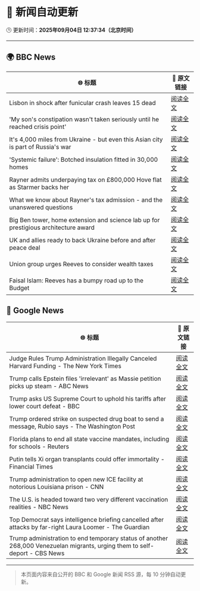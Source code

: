 # 🧠 新闻自动更新

🕒 更新时间：**2025年09月04日 12:37:34（北京时间）**

---

## 🌍 BBC News

| 🌐 标题 | 🔗 原文链接 |
|--------|-------------|
| Lisbon in shock after funicular crash leaves 15 dead | [阅读全文](https://www.bbc.com/news/articles/c1jzlgj915no?at_medium=RSS&at_campaign=rss) |
| 'My son's constipation wasn't taken seriously until he reached crisis point' | [阅读全文](https://www.bbc.com/news/articles/cgr9zg17n5yo?at_medium=RSS&at_campaign=rss) |
| It's 4,000 miles from Ukraine - but even this Asian city is part of Russia's war | [阅读全文](https://www.bbc.com/news/articles/cvg0e54z7x8o?at_medium=RSS&at_campaign=rss) |
| 'Systemic failure': Botched insulation fitted in 30,000 homes | [阅读全文](https://www.bbc.com/news/articles/c8606gp4711o?at_medium=RSS&at_campaign=rss) |
| Rayner admits underpaying tax on £800,000 Hove flat as Starmer backs her | [阅读全文](https://www.bbc.com/news/articles/cy50446rq73o?at_medium=RSS&at_campaign=rss) |
| What we know about Rayner's tax admission - and the unanswered questions | [阅读全文](https://www.bbc.com/news/articles/c62n366q306o?at_medium=RSS&at_campaign=rss) |
| Big Ben tower, home extension and science lab up for prestigious architecture award | [阅读全文](https://www.bbc.com/news/articles/cx27nmj77xzo?at_medium=RSS&at_campaign=rss) |
| UK and allies ready to back Ukraine before and after peace deal | [阅读全文](https://www.bbc.com/news/articles/c5y85x58nj4o?at_medium=RSS&at_campaign=rss) |
| Union group urges Reeves to consider wealth taxes | [阅读全文](https://www.bbc.com/news/articles/cx27nxex9dlo?at_medium=RSS&at_campaign=rss) |
| Faisal Islam: Reeves has a bumpy road up to the Budget | [阅读全文](https://www.bbc.com/news/articles/cn76ly476x6o?at_medium=RSS&at_campaign=rss) |

## 📰 Google News

| 🌐 标题 | 🔗 原文链接 |
|--------|-------------|
| Judge Rules Trump Administration Illegally Canceled Harvard Funding - The New York Times | [阅读全文](https://news.google.com/rss/articles/CBMie0FVX3lxTE1TV09FM0pxb3N5RnZ2MjhBVkhjMWV2M1otNHNDcjViWTEwVk5PXzJFa080NW1CbHJ2U3BybUJSdXEyLTFfRlNzYzNzZC1FX2tSVUduaWRhbWNxZzk1T2hDcUpNdldMTjM1QmhEVmtwUVlVSVIzNDVrU2Vldw?oc=5) |
| Trump calls Epstein files 'irrelevant' as Massie petition picks up steam - ABC News | [阅读全文](https://news.google.com/rss/articles/CBMiqgFBVV95cUxQVVZiT2NwOUdOWnFNX3czMmJyRmZDcWxZT19JbUJpRm5TUng3UDdBMTFOWHBwLXZfT3NDVGlXalBqSllwaWFHMlJNZ0x6Q050SFBHR3dycWVYUktkcVJpRXBINE9lZ1NsQWJveXpIdGI2WWVoRG1hU3NVakVNa2VBVmVTekVJVkJNbExXdWtuWEtoY1lONm5WZzN0MXRXM2VFVWhMX1g3VTBYZ9IBrwFBVV95cUxOUV9OcUtmMVdXd3ZFaEI2dXBpeVFNdjQzOW5CODFkOEsxc3lfNmQ1MzNnQjhVN0dnZEoyMUEzeXBDV2MzVTU0X0VBUUJPLU1rUWVYYnpIMzQybE9jQ2ZLYmpnZnRsMnBERG5qbXJ2Qk44Z01CelZXazM2Rzlrc2I3cFlVOWZhbnF4OU9INXFKelNEQjJUWnREYkJoYkZPWDZSbkJjNmdqZnF5eE1Bajc0?oc=5) |
| Trump asks US Supreme Court to uphold his tariffs after lower court defeat - BBC | [阅读全文](https://news.google.com/rss/articles/CBMiWkFVX3lxTE5jNmFqNFhtX1RabUJ4WUx0Nm5jQ0h2UF9YQ3BKTjVWT0hCQkxiSHBlLURNd1dhRzNqdXRYamJCUm14RnZ1M3hYejcyRncxS1plVEl5ajAyNm9RQdIBX0FVX3lxTE5qRzllenNaV3Z0YlJDNEJiT2x2clNuVTdRWTlXX1JMdC1YODIzWEVxWWw4UkszT21PUzhKUE1WTEF0QkRycXNiTWgzc0s1UWlUMXpWa3dvWW0tbUdSMllZ?oc=5) |
| Trump ordered strike on suspected drug boat to send a message, Rubio says - The Washington Post | [阅读全文](https://news.google.com/rss/articles/CBMikAFBVV95cUxOUF9PQXJVWTF2RWFYR2JhTUlkeUpHdDdfcHo4cHppaUtERjRfZE04SGowdTdfNVdPRVp5ZDBtMEVJLXd1YlZpSlJJUkJWSkk0RW5qTnJ2WndkOEM3ZkJGNTZiSWViYTRCcnVlZk9leUNmQWw2SndKM0JsOWtnY2k3V1gtc25JbnpUT0tvQTkyT2k?oc=5) |
| Florida plans to end all state vaccine mandates, including for schools - Reuters | [阅读全文](https://news.google.com/rss/articles/CBMizwFBVV95cUxOT28yVlp4d2w4YXZ4YjFEMGl6bzhRVjBTUUNLWEtkWnhGa0JURkotQ0pJcV9RdlQtM2laM09UdEhRWnJKd0ZtUlJSNmNsWDlHeUpWVHpuMWF3Sk9sVVRqQWJmd3pNd0RKQW8tQ2NZdUdhZzRmSS0tVWtxMXc5VWZKYkFJeF9fdWRzM2ZCaVRwZzIwY1pGNVlqZVROemYzS3FVMzZESDRNRTl1aU5BYncxWmZsc1BmdWJYOURXRU45ZTlOWEwwMDNmN0JyeC0xOEU?oc=5) |
| Putin tells Xi organ transplants could offer immortality - Financial Times | [阅读全文](https://news.google.com/rss/articles/CBMicEFVX3lxTE1rWjRTeThFV2tKNlpqdF8zNUhyRkFmay00dHhZZkR2c2NuVHJJempONTF2bEtDV1ZFRk1wTmR5d1RkaDlqQzdRaUhVTVRvWnN2bzNHbEx2QkVfeEMxZmFPXzliclM5Nno2UDg3d1JBQnY?oc=5) |
| Trump administration to open new ICE facility at notorious Louisiana prison - CNN | [阅读全文](https://news.google.com/rss/articles/CBMihwFBVV95cUxPSWFodFJOX1pxN2diODI1VmstaENXUWJpZEVYbXltWHpJbUlDTFp3N0swcFlPelk2ckZJNHljZHhZaTdZRDJtejhUU1VYN18xWHI0RS0zaVVSclMzeEZiR2M2RjBTVlBIZXBRdkpEVzZIU1U1d3Z6bzBGSEtDc3g3dkdjT2pfNWc?oc=5) |
| The U.S. is headed toward two very different vaccination realities - NBC News | [阅读全文](https://news.google.com/rss/articles/CBMihwFBVV95cUxQbWQ5QmNXYk82UjE5V2dSRDBnQnY1Q1pBdm5sV3dyNmR6bmJOYk9jdE5LRDZCNVJjaW1yZFg5OXUwWFA4Z2RHNnJGckpHRUlfTXhCSkxOTlhOQXJaS3VJWjVKd0Fmbi1ZOWEwNXY3OFF3OWVXYmdVbG00T1V5SjRHN2NRUGRMV2fSAVZBVV95cUxQWjZaS0VCSlpRNTM0ZWFPMXFwNHRNanpCYTZKd2UzenJHSG1jU1lha2cyMnJvYjZGOVZDRUJGNmU1OUdlLXd2Um9LUG5sZ3NuWUFLR1g5dw?oc=5) |
| Top Democrat says intelligence briefing cancelled after attacks by far-right Laura Loomer - The Guardian | [阅读全文](https://news.google.com/rss/articles/CBMiiAFBVV95cUxNQXgtNEJIZ1lxQXJFU2J3VExOa2FLVTR4Q2gwOFI4VjZucXQ0bTRkTG12X2VSN0JoamlHMC1ZaWlqLVZVQU16RldRaDlBRGpLRmtTVzFKbXp2VHRjdkVZcjZDcHRWU3hISTRHa19pRDQwQkFaTkYxQmppWkNMMWpnMDhaZ2xNSkRN?oc=5) |
| Trump administration to end temporary status of another 268,000 Venezuelan migrants, urging them to self-deport - CBS News | [阅读全文](https://news.google.com/rss/articles/CBMikwFBVV95cUxOZzRWUnFXUXpNX0l6Wk9BYmdoVEVxU1hBTGh4dnNSXzQ4M2p5NU44ck9YR2FSRFVqb1BseHRleVl6VktrQ1ZtU00xMmZDclBMWjJzVzhvWnFIV3BwN0pyR0pJNk1QNU9taVFsRG5vN3JMX1hWNVFwZFAzTU1oTDBreVdycTZTYlowUHFYQ2JyRHBPNnPSAZgBQVVfeXFMTjcwY2xoaVZ1VzVzaldWS29wOVQzNmhzeXdwUzRNLUVrT19aNDFXY0Qyc0Zlck9wV0Rvdm9lT3ZFYVc0aVFYY1lSQXc2c0I2cnZsaWdLYUN4TWtNS09qOFZaRUFaUU1wTWhkZU5EamZucV90SHFwMXRXRFE2ODBZb2RsNHlzMzJfVzRvZ1l0OEgzOVRrdHREeng?oc=5) |

---
> 本页面内容来自公开的 BBC 和 Google 新闻 RSS 源，每 10 分钟自动更新。